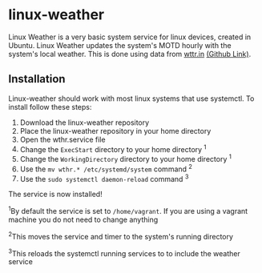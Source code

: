 # linux-weather
Linux Weather is a very basic system service for linux devices, created in Ubuntu.
Linux Weather updates the system's MOTD hourly with the system's local weather.
This is done using data from [wttr.in](http://wttr.in/) [(Github Link)](https://github.com/chubin/wttr.in).

## Installation

Linux-weather should work with most linux systems that use systemctl.
To install follow these steps:

1. Download the linux-weather repository
2. Place the linux-weather repository in your home directory
3. Open the wthr.service file
4. Change the `ExecStart` directory to your home directory <sup>1</sup>
5. Change the `WorkingDirectory` directory to your home directory <sup>1</sup>
6. Use the `mv wthr.* /etc/systemd/system` command <sup>2</sup>
7. Use the `sudo systemctl daemon-reload` command <sup>3</sup>

The service is now installed!


<sup>1</sup>By default the service is set to `/home/vagrant`. If you are using a vagrant machine you do not need to change anything

<sup>2</sup>This moves the service and timer to the system's running directory

<sup>3</sup>This reloads the systemctl running services to to include the weather service
